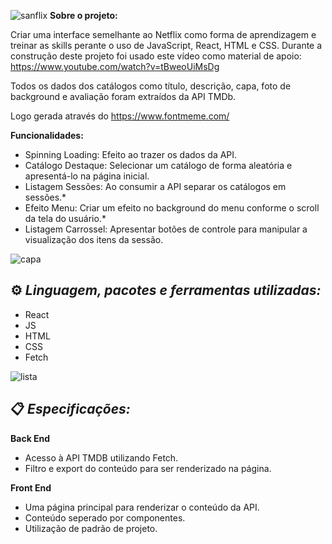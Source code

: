 ![sanflix](https://github.com/Grazan/sanflix/assets/90648893/75167053-36cd-42bd-aa30-0481ad0e8018)
**Sobre o projeto:**

Criar uma interface semelhante ao Netflix como forma de aprendizagem e treinar as skills perante o uso de JavaScript, React, HTML e CSS. Durante a construção deste projeto foi usado este vídeo como material de apoio: https://www.youtube.com/watch?v=tBweoUiMsDg

Todos os dados dos catálogos como título, descrição, capa, foto de background e avaliação foram extraídos da API TMDb.

Logo gerada através do https://www.fontmeme.com/

**Funcionalidades:**

 - Spinning Loading: Efeito ao trazer os dados da API.
 - Catálogo Destaque: Selecionar um catálogo de forma aleatória e apresentá-lo na página inicial.
 - Listagem Sessões: Ao consumir a API separar os catálogos em sessões.*
 - Efeito Menu: Criar um efeito no background do menu conforme o scroll da tela do usuário.*
 - Listagem Carrossel: Apresentar botões de controle para manipular a visualização dos itens da sessão.

![capa](https://github.com/Grazan/sanflix/assets/90648893/f7311030-c4c2-454c-80d1-9456935228e4)

## ⚙️ *Linguagem, pacotes e ferramentas utilizadas:* ##

- React
- JS
- HTML
- CSS
- Fetch

![lista](https://github.com/Grazan/sanflix/assets/90648893/7c904295-982e-4503-8fe3-d7d01bdbd405)


## 📋 *Especificações:*

**Back End**

- Acesso à API TMDB utilizando Fetch.
- Filtro e export do conteúdo para ser renderizado na página.

**Front End**

- Uma página principal para renderizar o conteúdo da API.
- Conteúdo seperado por componentes. 
- Utilização de padrão de projeto.

